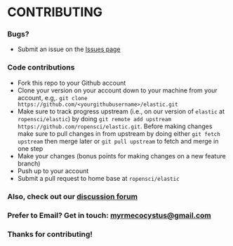 # CONTRIBUTING #

### Bugs?

* Submit an issue on the [Issues page](https://github.com/ropensci/elastic/issues)

### Code contributions

* Fork this repo to your Github account
* Clone your version on your account down to your machine from your account, e.g,. `git clone https://github.com/<yourgithubusername>/elastic.git`
* Make sure to track progress upstream (i.e., on our version of `elastic` at `ropensci/elastic`) by doing `git remote add upstream https://github.com/ropensci/elastic.git`. Before making changes make sure to pull changes in from upstream by doing either `git fetch upstream` then merge later or `git pull upstream` to fetch and merge in one step
* Make your changes (bonus points for making changes on a new feature branch)
* Push up to your account
* Submit a pull request to home base at `ropensci/elastic`

### Also, check out our [discussion forum](https://discuss.ropensci.org)

### Prefer to Email? Get in touch: [myrmecocystus@gmail.com](mailto:myrmecocystus@gmail.com)

### Thanks for contributing!
